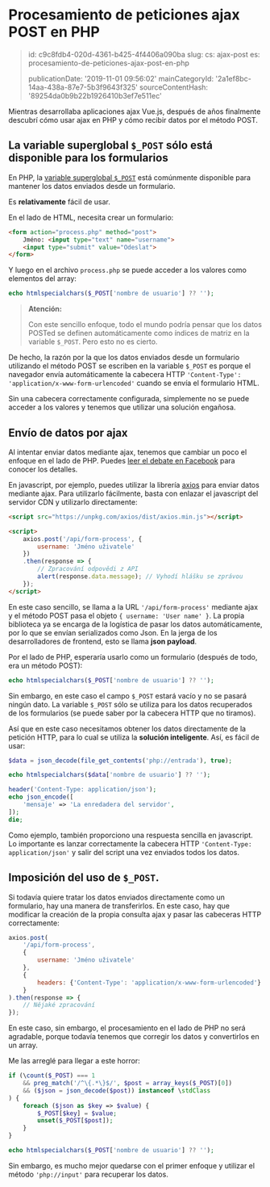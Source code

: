 Procesamiento de peticiones ajax POST en PHP
============================================

> id: c9c8fdb4-020d-4361-b425-4f4406a090ba
> slug:
> 	cs: ajax-post
> 	es: procesamiento-de-peticiones-ajax-post-en-php
> 
> publicationDate: '2019-11-01 09:56:02'
> mainCategoryId: '2a1ef8bc-14aa-438a-87e7-5b3f9643f325'
> sourceContentHash: '89254da0b9b22b1926410b3ef7e511ec'

Mientras desarrollaba aplicaciones ajax Vue.js, después de años finalmente descubrí cómo usar ajax en PHP y cómo recibir datos por el método POST.

La variable superglobal `$_POST` sólo está disponible para los formularios
-------------------------------------------------------------

En PHP, la <a href="/superglobal-variable">variable superglobal `$_POST`</a> está comúnmente disponible para mantener los datos enviados desde un formulario.

Es **relativamente** fácil de usar.

En el lado de HTML, necesita crear un formulario:

```html
<form action="process.php" method="post">
    Jméno: <input type="text" name="username">
    <input type="submit" value="Odeslat">
</form>
```

Y luego en el archivo `process.php` se puede acceder a los valores como elementos del array:

```php
echo htmlspecialchars($_POST['nombre de usuario'] ?? '');
```

> **Atención:**
>
> Con este sencillo enfoque, todo el mundo podría pensar que los datos POSTed se definen automáticamente como índices de matriz en la variable `$_POST`. Pero esto no es cierto.

De hecho, la razón por la que los datos enviados desde un formulario utilizando el método POST se escriben en la variable `$_POST` es porque el navegador envía automáticamente la cabecera HTTP `'Content-Type': 'application/x-www-form-urlencoded'` cuando se envía el formulario HTML.

Sin una cabecera correctamente configurada, simplemente no se puede acceder a los valores y tenemos que utilizar una solución engañosa.

Envío de datos por ajax
-------------------

Al intentar enviar datos mediante ajax, tenemos que cambiar un poco el enfoque en el lado de PHP. Puedes <a href="https://www.facebook.com/groups/frontendisti/permalink/2372671669611010/">leer el debate en Facebook</a> para conocer los detalles.

En javascript, por ejemplo, puedes utilizar la librería <a href="https://github.com/axios/axios">axios</a> para enviar datos mediante ajax. Para utilizarlo fácilmente, basta con enlazar el javascript del servidor CDN y utilizarlo directamente:

```html
<script src="https://unpkg.com/axios/dist/axios.min.js"></script>

<script>
    axios.post('/api/form-process', {
        username: 'Jméno uživatele'
    })
    .then(response => {
        // Zpracování odpovědi z API
        alert(response.data.message); // Vyhodí hlášku se zprávou
    });
</script>
```

En este caso sencillo, se llama a la URL `'/api/form-process'` mediante ajax y el método POST pasa el objeto `{ username: 'User name' }`. La propia biblioteca ya se encarga de la logística de pasar los datos automáticamente, por lo que se envían serializados como Json. En la jerga de los desarrolladores de frontend, esto se llama **json payload**.

Por el lado de PHP, esperaría usarlo como un formulario (después de todo, era un método POST):

```php
echo htmlspecialchars($_POST['nombre de usuario'] ?? '');
```

Sin embargo, en este caso el campo `$_POST` estará vacío y no se pasará ningún dato. La variable `$_POST` sólo se utiliza para los datos recuperados de los formularios (se puede saber por la cabecera HTTP que no tiramos).

Así que en este caso necesitamos obtener los datos directamente de la petición HTTP, para lo cual se utiliza la **solución inteligente**. Así, es fácil de usar:

```php
$data = json_decode(file_get_contents('php://entrada'), true);

echo htmlspecialchars($data['nombre de usuario'] ?? '');

header('Content-Type: application/json');
echo json_encode([
    'mensaje' => 'La enredadera del servidor',
]);
die;
```

Como ejemplo, también proporciono una respuesta sencilla en javascript. Lo importante es lanzar correctamente la cabecera HTTP `'Content-Type: application/json'` y salir del script una vez enviados todos los datos.

Imposición del uso de `$_POST`.
-------------------------

Si todavía quiere tratar los datos enviados directamente como un formulario, hay una manera de transferirlos. En este caso, hay que modificar la creación de la propia consulta ajax y pasar las cabeceras HTTP correctamente:

```js
axios.post(
    '/api/form-process',
    {
        username: 'Jméno uživatele'
    },
    {
        headers: {'Content-Type': 'application/x-www-form-urlencoded'}
    }
).then(response => {
    // Nějaké zpracování
});
```

En este caso, sin embargo, el procesamiento en el lado de PHP no será agradable, porque todavía tenemos que corregir los datos y convertirlos en un array.

Me las arreglé para llegar a este horror:

```php
if (\count($_POST) === 1
    && preg_match('/^\{.*\}$/', $post = array_keys($_POST)[0])
    && ($json = json_decode($post)) instanceof \stdClass
) {
    foreach ($json as $key => $value) {
        $_POST[$key] = $value;
        unset($_POST[$post]);
    }
}

echo htmlspecialchars($_POST['nombre de usuario'] ?? '');
```

Sin embargo, es mucho mejor quedarse con el primer enfoque y utilizar el método `'php://input'` para recuperar los datos.
